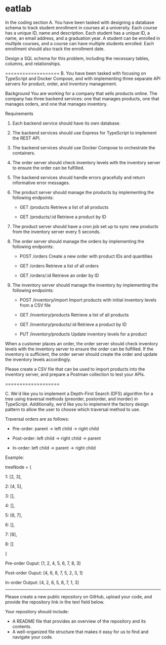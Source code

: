 # eatlab

In the coding section
A. You have been tasked with designing a database schema to track student enrollment in courses at a university. Each course has a unique ID, name and description. Each student has a unique ID, a name, an email address, and a graduation year. A student can be enrolled in multiple courses, and a course can have multiple students enrolled. Each enrollment should also track the enrollment date.

Design a SQL schema for this problem, including the necessary tables, columns, and relationships.

===================
B. You have been tasked with focusing on TypeScript and Docker Compose, and with implementing three separate API servers for product, order, and inventory management.

Background
You are working for a company that sells products online. The company has three backend services: one that manages products, one that manages orders, and one that manages inventory.

Requirements

1. Each backend service should have its own database.
2. The backend services should use Express for TypeScript to implement the REST API.
3. The backend services should use Docker Compose to orchestrate the containers.
4. The order server should check inventory levels with the inventory server to ensure the order can be fulfilled.
5. The backend services should handle errors gracefully and return informative error messages.
6. The product server should manage the products by implementing the following endpoints:

   - GET /products
     Retrieve a list of all products

   - GET /products/:id
     Retrieve a product by ID

7. The product server should have a cron job set up to sync new products from the inventory server every 5 seconds.
8. The order server should manage the orders by implementing the following endpoints:

   - POST /orders
     Create a new order with product IDs and quantities

   - GET /orders
     Retrieve a list of all orders

   - GET /orders/:id
     Retrieve an order by ID

9. The inventory server should manage the inventory by implementing the following endpoints:

   - POST /inventory/import
     Import products with initial inventory levels from a CSV file

   - GET /inventory/products
     Retrieve a list of all products

   - GET /inventory/products/:id
     Retrieve a product by ID

   - PUT /inventory/products
     Update inventory levels for a product

When a customer places an order, the order server should check inventory levels with the inventory server to ensure the order can be fulfilled.
If the inventory is sufficient, the order server should create the order and update the inventory levels accordingly.

Please create a CSV file that can be used to import products into the inventory server, and prepare a Postman collection to test your APIs.

===================

C. We'd like you to implement a Depth-First Search (DFS) algorithm for a tree using traversal methods (preorder, postorder, and inorder) in TypeScript. Additionally, we'd like you to implement the factory design pattern to allow the user to choose which traversal method to use.

Traversal orders are as follows:

- Pre-order: parent → left child → right child

- Post-order: left child → right child → parent

- In-order: left child → parent → right child

Example:

treeNode = {

1: [2, 3],

2: [4, 5],

3: [],

4: [],

5: [6, 7],

6: [],

7: [8],

8: []

}

Pre-order Ouput: [1, 2, 4, 5, 6, 7, 8, 3]

Post-order Ouput: [4, 6, 8, 7, 5, 2, 3, 1]

In-order Output: [4, 2, 6, 5, 8, 7, 1, 3]

---

Please create a new public repository on GitHub, upload your code, and provide the repository link in the text field below.

Your repository should include:

- A README file that provides an overview of the repository and its contents.
- A well-organized file structure that makes it easy for us to find and navigate your code.

